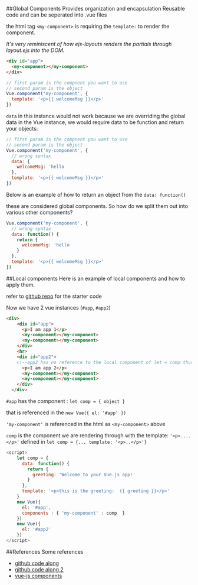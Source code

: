 ##Global Components
Provides organization and encapsulation
Reusable code and can be seperated into .vue files

the html tag `<my-component>` is requiring the `template:` to render the component.

*It's very reminiscent of how ejs-layouts renders the partials through layout.ejs into the DOM.*
```html
<div id="app">
  <my-component></my-component>
</div>
```
```js
// first param is the compnent you want to use
// second param is the object
Vue.component('my-component', {
  template: '<p>{{ welcomeMsg }}</p>'
})
```
`data` in this instance would not work because we are overriding the global data in the Vue instance, we would require data to be function and return your objects:
```js
// first param is the compnent you want to use
// second param is the object
Vue.component('my-component', {
  // wrong syntax
  data: {
    welcomeMsg: 'hello
  },
  template: '<p>{{ welcomeMsg }}</p>'
})
```
Below is an example of how to return an object from the `data: function()`

these are considered global components.
So how do we split them out into various other components?
```js
Vue.component('my-component', {
  // wrong syntax
  data: function() {
    return {
      welcomeMsg: 'hello
    }
  },
  template: '<p>{{ welcomeMsg }}</p>'
})
```
##Local components
Here is an example of local components and how to apply them.

refer to [github repo](https://github.com/cavacado/vue-lesson-1/blob/zl/global-local-end/index.html) for the starter code

Now we have 2 vue instances (`#app`, `#app2`)
```html
<div>
    <div id="app">
      <p>I am app 1</p>
      <my-component></my-component>
      <my-component></my-component>
    </div>
    <hr>
    <div id="app2">
    <!--app2 has no reference to the local component of let = comp thus it would throw an error-->
      <p>I am app 2</p>
      <my-component></my-component>
      <my-component></my-component>
    </div>
  </div>
```
`#app` has the component :
`let comp = { object }` 

that is referenced in the `new Vue({ el: '#app' })`

`'my-component'` is referenced in the html as `<my-component>` above

`comp` is the component we are rendering through with the template: `'<p>....</p>'` defined in `let comp = {... template: '<p>..</p>'}`

```js
<script>
    let comp = {
      data: function() {
        return {
          greeting: 'Welcome to your Vue.js app!'
        }
      },
      template: '<p>this is the greeting:  {{ greeting }}</p>'
    }
    new Vue({
      el: '#app',
      components : { 'my-component' : comp  }
    })
    new Vue({
      el: '#app2'
    })
</script>
```

##References
Some references
* [github code along](https://github.com/cavacado/vue-lesson-1)
* [github code along 2](https://github.com/cavacado/vue-lesson-2)
* [vue-js components](https://vuejs.org/v2/guide/components.html#camelCase-vs-kebab-case)